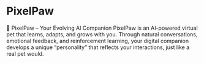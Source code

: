 # PixelPaw
🐾 PixelPaw – Your Evolving AI Companion  PixelPaw is an AI-powered virtual pet that learns, adapts, and grows with you. Through natural conversations, emotional feedback, and reinforcement learning, your digital companion develops a unique “personality” that reflects your interactions, just like a real pet would.
